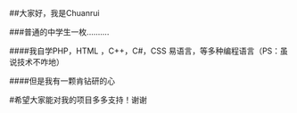 ##大家好，我是Chuanrui

###普通的中学生一枚..........

####我自学PHP，HTML ，C++，C#，CSS 易语言，等多种编程语言（PS：虽说技术不咋地）

####但是我有一颗肯钻研的心

#希望大家能对我的项目多多支持！谢谢
<!---
hvjg2578/hvjg2578 is a ✨ special ✨ repository because its `README.md` (this file) appears on your GitHub profile.
You can click the Preview link to take a look at your changes.
--->
